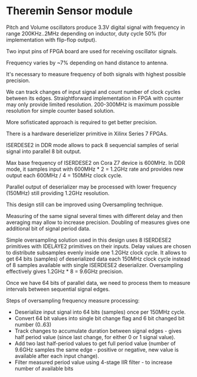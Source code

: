 # Theremin Sensor module

Pitch and Volume oscillators produce 3.3V digital signal with frequency in range 200KHz..2MHz depending on inductor, duty cycle 50% (for implementation with flip-flop output).

Two input pins of FPGA board are used for receiving oscillator signals.

Frequency varies by ~7% depending on hand distance to antenna.

It's necessary to measure frequency of both signals with highest possible precision.

We can track changes of input signal and count number of clock cycles between its edges. Straightforward implementation in FPGA with counter may only provide limited resolution. 
200-300MHz is maximum possible resolution for simple counter based solution.

More sofisticated approach is required to get better precision.

There is a hardware deserielizer primitive in Xilinx Series 7 FPGAs.

ISERDESE2 in DDR mode allows to pack 8 sequencial samples of serial signal into parallel 8 bit output.

Max base frequency of ISERDESE2 on Cora Z7 device is 600MHz. In DDR mode, it samples input with 600MHz * 2 = 1.2GHz rate and provides new output each 600MHz / 4 = 150MHz clock cycle.

Parallel output of deserializer may be processed with lower frequency (150MHz) still providing 1.2GHz resolution.

This design still can be improved using Oversampling technique.

Measuring of the same signal several times with different delay and then averaging may allow to increase precision. Doubling of measures gives one additional bit of signal period data.

Simple oversampling solution used in this design uses 8 ISERDESE2 primitives with IDELAYE2 primitives on their inputs. Delay values are chosen to distribute subsamples evenly inside one 1.2GHz clock cycle.
It allows to get 64 bits (samples) of deserialized data each 150MHz clock cycle instead of 8 samples available with single ISERDESE2 deserializer.
Oversampling effectively gives 1.2GHz * 8 = 9.6GHz precision.

Once we have 64 bits of parallel data, we need to process them to measure intervals between sequential signal edges.

Steps of oversampling frequency measure processing:

* Deserialize input signal into 64 bits (samples) once per 150MHz cycle.
* Convert 64 bit values into single bit change flag and 6 bit changed bit number (0..63)
* Track changes to accumulate duration between signal edges - gives half period value (since last change, for either 0 or 1 signal value).
* Add two last half-period values to get full period value (number of 9.6GHz samples the same edge - positive or negative, new value is available after each input change).
* Filter measured period value using 4-stage IIR filter - to increase number of available bits
